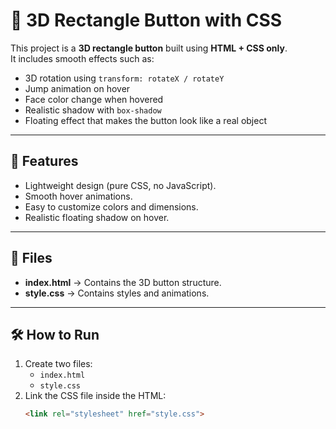 # 🎨 3D Rectangle Button with CSS

This project is a **3D rectangle button** built using **HTML + CSS only**.  
It includes smooth effects such as:
- 3D rotation using `transform: rotateX / rotateY`
- Jump animation on hover
- Face color change when hovered
- Realistic shadow with `box-shadow`
- Floating effect that makes the button look like a real object

---

## 🚀 Features
- Lightweight design (pure CSS, no JavaScript).
- Smooth hover animations.
- Easy to customize colors and dimensions.
- Realistic floating shadow on hover.

---

## 📂 Files
- **index.html** → Contains the 3D button structure.
- **style.css** → Contains styles and animations.

---

## 🛠️ How to Run
1. Create two files:
   - `index.html`
   - `style.css`
2. Link the CSS file inside the HTML:
   ```html
   <link rel="stylesheet" href="style.css">
